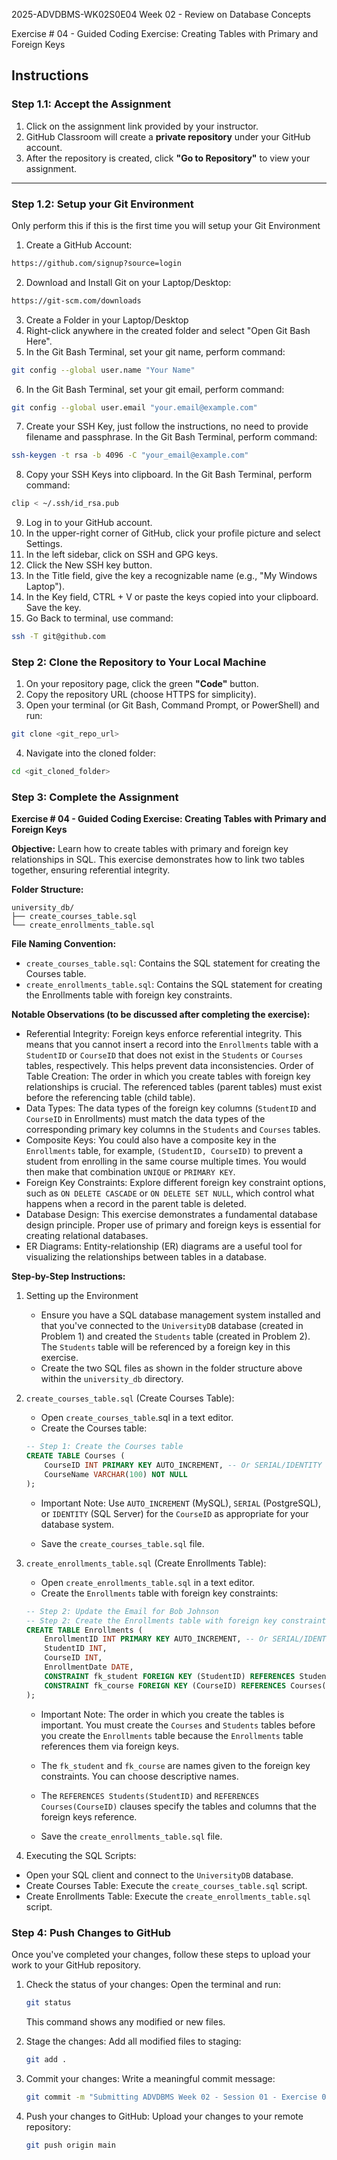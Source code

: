2025-ADVDBMS-WK02S0E04
Week 02 - Review on Database Concepts

Exercise # 04 - Guided Coding Exercise: Creating Tables with Primary and Foreign Keys

## **Instructions**

### **Step 1.1: Accept the Assignment**

   1. Click on the assignment link provided by your instructor.
   2. GitHub Classroom will create a **private repository** under your GitHub account.
   3. After the repository is created, click **"Go to Repository"** to view your assignment.

---

### **Step 1.2: Setup your Git Environment**
Only perform this if this is the first time you will setup your Git Environment

   1. Create a GitHub Account:
   ```bash
   https://github.com/signup?source=login
   ```
      
   2. Download and Install Git on your Laptop/Desktop:
   ```bash
   https://git-scm.com/downloads
   ```
   
   3. Create a Folder in your Laptop/Desktop
   4. Right-click anywhere in the created folder and select "Open Git Bash Here".
   5. In the Git Bash Terminal, set your git name, perform command:
   ```bash
   git config --global user.name "Your Name"
   ```
   
   6. In the Git Bash Terminal, set your git email, perform command:
   ```bash
   git config --global user.email "your.email@example.com"
   ```
   
   7. Create your SSH Key, just follow the instructions, no need to provide filename and passphrase. In the Git Bash Terminal, perform command:
   ```bash
   ssh-keygen -t rsa -b 4096 -C "your_email@example.com"
   ```
   
   8. Copy your SSH Keys into clipboard. In the Git Bash Terminal, perform command:
   ```bash
   clip < ~/.ssh/id_rsa.pub
   ```
   
   9. Log in to your GitHub account.
   10. In the upper-right corner of GitHub, click your profile picture and select Settings.
   11. In the left sidebar, click on SSH and GPG keys.
   12. Click the New SSH key button.
   13. In the Title field, give the key a recognizable name (e.g., "My Windows Laptop").
   14. In the Key field, CTRL + V or paste the keys copied into your clipboard. Save the key.
   15. Go Back to terminal, use command:
   ```bash
   ssh -T git@github.com
   ```

### **Step 2: Clone the Repository to Your Local Machine**

   1. On your repository page, click the green **"Code"** button.
   2. Copy the repository URL (choose HTTPS for simplicity).
   3. Open your terminal (or Git Bash, Command Prompt, or PowerShell) and run:
   
   ```bash
   git clone <git_repo_url>
   ```
   
   4. Navigate into the cloned folder:
   
   ```bash
   cd <git_cloned_folder>
   ```

### **Step 3: Complete the Assignment**

**Exercise # 04 - Guided Coding Exercise: Creating Tables with Primary and Foreign Keys**

   **Objective:**
   Learn how to create tables with primary and foreign key relationships in SQL. This exercise demonstrates how to link two tables together, ensuring referential integrity.

   **Folder Structure:**
   ```
   university_db/
   ├── create_courses_table.sql
   └── create_enrollments_table.sql
   ```

   **File Naming Convention:**
   - `create_courses_table.sql`: Contains the SQL statement for creating the Courses table.
   - `create_enrollments_table.sql`: Contains the SQL statement for creating the Enrollments table with foreign key constraints.

   **Notable Observations (to be discussed after completing the exercise):**
   - Referential Integrity: Foreign keys enforce referential integrity. This means that you cannot insert a record into the `Enrollments` table with a `StudentID` or `CourseID` that does not exist in the `Students` or `Courses` tables, respectively. This helps prevent data inconsistencies.
   Order of Table Creation: The order in which you create tables with foreign key relationships is crucial. The referenced tables (parent tables) must exist before the referencing table (child table).
   - Data Types: The data types of the foreign key columns (`StudentID` and `CourseID` in Enrollments) must match the data types of the corresponding primary key columns in the `Students` and `Courses` tables.
   - Composite Keys: You could also have a composite key in the `Enrollments` table, for example, `(StudentID, CourseID)` to prevent a student from enrolling in the same course multiple times. You would then make that combination `UNIQUE` or `PRIMARY KEY`.
   - Foreign Key Constraints: Explore different foreign key constraint options, such as `ON DELETE CASCADE` or `ON DELETE SET NULL`, which control what happens when a record in the parent table is deleted.
   - Database Design: This exercise demonstrates a fundamental database design principle. Proper use of primary and foreign keys is essential for creating relational databases.
   - ER Diagrams: Entity-relationship (ER) diagrams are a useful tool for visualizing the relationships between tables in a database.
      
   **Step-by-Step Instructions:**

   1. Setting up the Environment
      - Ensure you have a SQL database management system installed and that you've connected to the `UniversityDB` database (created in Problem 1) and created the `Students` table (created in Problem 2). The `Students` table will be referenced by a foreign key in this exercise.
      - Create the two SQL files as shown in the folder structure above within the `university_db` directory.
      
   2. `create_courses_table.sql` (Create Courses Table):
      - Open `create_courses_table`.sql in a text editor.
      - Create the Courses table:
      ```SQL
      -- Step 1: Create the Courses table
      CREATE TABLE Courses (
          CourseID INT PRIMARY KEY AUTO_INCREMENT, -- Or SERIAL/IDENTITY as needed for your DBMS
          CourseName VARCHAR(100) NOT NULL
      );
      ```
      
      - Important Note: Use `AUTO_INCREMENT` (MySQL), `SERIAL` (PostgreSQL), or `IDENTITY` (SQL Server) for the `CourseID` as appropriate for your database system.

      - Save the `create_courses_table.sql` file.
      
   3. `create_enrollments_table.sql` (Create Enrollments Table):
      - Open `create_enrollments_table.sql` in a text editor.
      - Create the `Enrollments` table with foreign key constraints:
      ```SQL
      -- Step 2: Update the Email for Bob Johnson
      -- Step 2: Create the Enrollments table with foreign key constraints
      CREATE TABLE Enrollments (
          EnrollmentID INT PRIMARY KEY AUTO_INCREMENT, -- Or SERIAL/IDENTITY
          StudentID INT,
          CourseID INT,
          EnrollmentDate DATE,
          CONSTRAINT fk_student FOREIGN KEY (StudentID) REFERENCES Students(StudentID),
          CONSTRAINT fk_course FOREIGN KEY (CourseID) REFERENCES Courses(CourseID)
      );
      ```
         - Important Note: The order in which you create the tables is important. You must create the `Courses` and `Students` tables before you create the `Enrollments` table because the `Enrollments` table references them via foreign keys.
         - The `fk_student` and `fk_course` are names given to the foreign key constraints. You can choose descriptive names.
         - The `REFERENCES Students(StudentID)` and `REFERENCES Courses(CourseID)` clauses specify the tables and columns that the foreign keys reference.
      
      - Save the `create_enrollments_table.sql` file.

   4. Executing the SQL Scripts:
   - Open your SQL client and connect to the `UniversityDB` database.
   - Create Courses Table: Execute the `create_courses_table.sql` script.
   - Create Enrollments Table: Execute the `create_enrollments_table.sql` script.

### **Step 4: Push Changes to GitHub**
Once you've completed your changes, follow these steps to upload your work to your GitHub repository.

1. Check the status of your changes:
   Open the terminal and run:
   
   ```bash
   git status
   ```
   This command shows any modified or new files.
   
2. Stage the changes:
   Add all modified files to staging:
   
   ```bash
   git add .
   ```
   
3. Commit your changes:
   Write a meaningful commit message:
   
   ```bash
   git commit -m "Submitting ADVDBMS Week 02 - Session 01 - Exercise 04"
   ```
   
4. Push your changes to GitHub:
   Upload your changes to your remote repository:
   
   ```bash
   git push origin main
   ```
